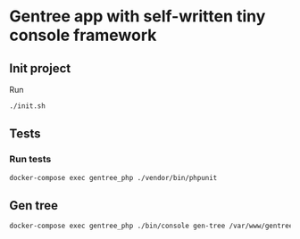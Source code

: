 # Gentree app with self-written tiny console framework

## Init project

Run

```bash
./init.sh
```

## Tests

### Run tests

```bash
docker-compose exec gentree_php ./vendor/bin/phpunit
```

## Gen tree

```bash
docker-compose exec gentree_php ./bin/console gen-tree /var/www/gentree/tests/data/input.csv /var/www/gentree/output2.json
```
